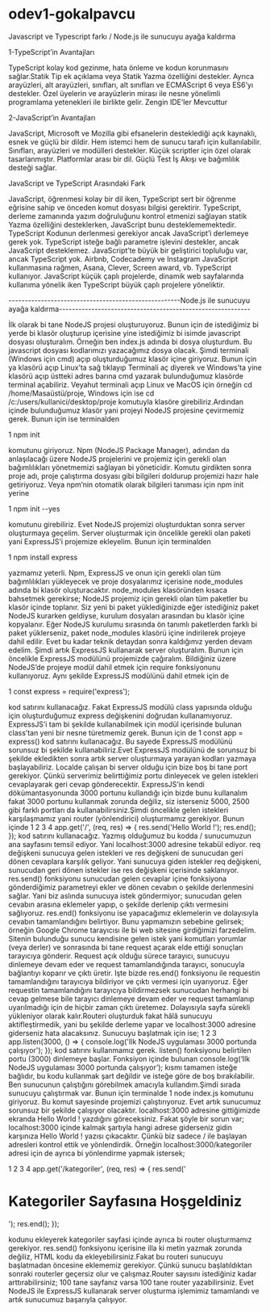 # odev1-gokalpavcu
Javascript ve Typescript farkı / Node.js ile sunucuyu ayağa kaldırma

1-TypeScript’in Avantajları

TypeScript kolay kod gezinme, hata önleme ve kodun korunmasını sağlar.Statik Tip ek açıklama veya Statik Yazma özelliğini destekler.
Ayrıca arayüzleri, alt arayüzleri, sınıfları, alt sınıfları ve ECMAScript 6 veya ES6’yı destekler.
Özel üyelerin ve arayüzlerin mirası ile nesne yönelimli programlama yetenekleri ile birlikte gelir.
Zengin IDE’ler Mevcuttur

2-JavaScript’in Avantajları

JavaScript, Microsoft ve Mozilla gibi efsanelerin desteklediği açık kaynaklı, esnek ve güçlü bir dildir.
Hem istemci hem de sunucu tarafı için kullanılabilir.
Sınıfları, arayüzleri ve modülleri destekler.
Küçük scriptler için özel olarak tasarlanmıştır.
Platformlar arası bir dil.
Güçlü Test İş Akışı ve bağımlılık desteği sağlar.

JavaScript ve TypeScript Arasındaki Fark

JavaScript, öğrenmesi kolay bir dil iken, TypeScript sert bir öğrenme eğrisine sahip ve önceden komut dosyası bilgisi gerektirir.
TypeScript, derleme zamanında yazım doğruluğunu kontrol etmenizi sağlayan statik Yazma özelliğini desteklerken, JavaScript bunu desteklememektedir.
TypeScript Kodunun derlenmesi gerekiyor ancak JavaScript’i derlemeye gerek yok.
TypeScript isteğe bağlı parametre işlevini destekler, ancak JavaScript desteklemez.
JavaScript’te büyük bir geliştirici topluluğu var, ancak TypeScript yok.
Airbnb, Codecademy ve Instagram JavaScript kullanmasına rağmen, Asana, Clever, Screen award, vb. TypeScript kullanıyor.
JavaScript küçük çaplı projelerde, dinamik web sayfalarında kullanıma yönelik iken TypeScript büyük çaplı projelere yöneliktir.

-----------------------------------------------------Node.js ile sunucuyu ayağa kaldırma-----------------------------------------------------------



İlk olarak bi tane NodeJS projesi oluşturuyoruz. Bunun için de istediğimiz bi yerde bi klasör oluşturup içerisine yine istediğimiz bi isimde javascript dosyası oluşturalım. Örneğin ben index.js adında bi dosya oluşturdum.
Bu javascript dosyası kodlarımızı yazacağımız dosya olacak.
Şimdi terminali (Windows için cmd) açıp oluşturduğumuz klasör içine giriyoruz. Bunun için ya klasörü açıp Linux’ta sağ tıklayıp Terminali aç diyerek ve Windows’ta yine klasörü açıp üstteki adres barına cmd yazarak bulunduğumuz klasörde terminal açabiliriz.
Veyahut terminali açıp Linux ve MacOS için örneğin cd /home/Masaüstü/proje, Windows için ise cd /c:/users/kullanici/desktop/proje komutuyla klasöre girebiliriz.Ardından içinde bulunduğumuz klasör yani projeyi NodeJS projesine çevirmemiz gerek.
Bunun için ise terminalden

1
npm init

komutunu giriyoruz. Npm (NodeJS Package Manager), adından da anlaşılacağı üzere NodeJS projelerini ve projemiz için gerekli olan bağımlılıkları yönetmemizi sağlayan bi yöneticidir.
Komutu girdikten sonra proje adı, proje çalıştırma dosyası gibi bilgileri doldurup projemizi hazır hale getiriyoruz.
Veya npm’nin otomatik olarak bilgileri tanıması için npm init yerine

1
npm init --yes

komutunu girebiliriz.
Evet NodeJS projemizi oluşturduktan sonra server oluşturmaya geçelim.
Server oluşturmak için öncelikle gerekli olan paketi yani ExpressJS’i projemize ekleyelim. Bunun için terminalden

1
npm install express

yazmamız yeterli. Npm, ExpressJS ve onun için gerekli olan tüm bağımlılıkları yükleyecek ve proje dosyalarımız içerisine node_modules adında bi klasör oluşturacaktır.
node_modules klasöründen kısaca bahsetmek gerekirse; NodeJS projemiz için gerekli olan tüm paketler bu klasör içinde toplanır.
Siz yeni bi paket yüklediğinizde eğer istediğiniz paket NodeJS kurarken geldiyse, kurulum dosyaları arasından bu klasör içine kopyalanır. Eğer NodeJS kurulumu sırasında ön tanımlı paketlerden farklı bi paket yüklerseniz, paket node_modules klasörü içine indirilerek projeye dahil edilir.
Evet bu kadar teknik detaydan sonra kaldığımız yerden devam edelim.
Şimdi artık ExpressJS kullanarak server oluşturalım.
Bunun için öncelikle ExpressJS modülünü projemizde çağıralım.
Bildiğiniz üzere NodeJS’de projeye modül dahil etmek için require fonksiyonunu kullanıyoruz. Aynı şekilde ExpressJS modülünü dahil etmek için de

1
const express = require('express');

kod satırını kullanacağız. Fakat ExpressJS modülü class yapısında olduğu için oluşturduğumuz express değişkenini doğrudan kullanamıyoruz. ExpressJS’i tam bi şekilde kullanabilmek için modül içerisinde bulunan class’tan yeni bir nesne türetmemiz gerek.
Bunun için de
1
const app = express()
kod satırını kullanacağız. Bu sayede ExpressJS modülünü sorunsuz bi şekilde kullanabiliriz.Evet ExpressJS modülünü de sorunsuz bi şekilde ekledikten sonra artık server oluşturmaya yarayan kodları yazmaya başlayabiliriz.
Localde çalışan bi server olduğu için bize boş bi tane port gerekiyor. Çünkü serverimiz belirttiğimiz portu dinleyecek ve gelen istekleri cevaplayarak geri cevap gönderecektir.
ExpressJS’in kendi dökümantasyonunda 3000 portunu kullandığı için bizde bunu kullanalım fakat 3000 portunu kullanmak zorunda değiliz, siz isterseniz 5000, 2500 gibi farklı portları da kullanabilirsiniz.Şimdi öncelikle gelen istekleri karşılaşmamız yani router (yönlendirici) oluşturmamız gerekiyor. Bunun içinde
1
2
3
4
app.get('/', (req, res) => {
    res.send('Hello World !');
    res.end();
});
kod satırını kullanacağız.
Yazmış olduğumuz bu kodda / sunucumuzun ana sayfasını temsil ediyor. Yani localhost:3000 adresine tekabül ediyor.
req değişkeni sunucuya gelen istekleri ve res değişkeni de sunucudan geri dönen cevaplara karşılık geliyor.
Yani sunucuya giden istekler req değişkeni, sunucudan geri dönen istekler ise res değişkeni içerisinde saklanıyor.
res.send() fonksiyonu sunucudan gelen cevaplar içine fonksiyona gönderdiğimiz parametreyi ekler ve dönen cevabın o şekilde derlenmesini sağlar.
Yani biz aslında sunucuya istek göndermiyor; sunucudan gelen cevabın arasına eklemeler yapıp, o şekilde derlenip çıktı vermesini sağlıyoruz.
res.end() fonksiyonu ise yapacağımız eklemelerin ve dolayısıyla cevabın tamamlandığını belirtiyor.
Bunu yapmamızın sebebine gelirsek; örneğin Google Chrome tarayıcısı ile bi web sitesine girdiğimizi farzedelim. Sitenin bulunduğu sunucu kendisine gelen istek yani komutları yorumlar (veya derler) ve sonrasında bi tane request açarak elde ettiği sonuçları tarayıcıya gönderir. Request açık olduğu sürece tarayıcı, sunucuyu dinlemeye devam eder ve request tamamlandığında tarayıcı, sonucuyla bağlantıyı koparır ve çıktı üretir.
Işte bizde res.end() fonksiyonu ile requestin tamamlandığını tarayıcıya bildiriyor ve çıktı vermesi için uyarıyoruz.
Eğer requestin tamamlandığını tarayıcıya bildirmezsek sunucudan herhangi bi cevap gelmese bile tarayıcı dinlemeye devam eder ve request tamamlanıp uyarılmadığı için de hiçbir zaman çıktı üretemez. Dolayısıyla sayfa sürekli yükleniyor olarak kalır.Routeri oluşturduk fakat hâlâ sunucuyu aktifleştirmedik, yani bu şekilde derleme yapar ve localhost:3000 adresine giderseniz hata alacaksınız.
Sunucuyu başlatmak için ise;
1
2
3
app.listen(3000, () => {
    console.log('Ilk NodeJS uygulaması 3000 portunda çalışıyor');
});
kod satırını kullanmamız gerek.
listen() fonksiyonu belirtilen portu (3000) dinlemeye başlar.
Fonksiyon içinde bulunan console.log(‘Ilk NodeJS uygulaması 3000 portunda çalışıyor’); kısmı tamamen isteğe bağlıdır, bu kodu kullanmak şart değildir ve isteğe göre de boş bırakılabilir.
Ben sunucunun çalıştığını görebilmek amacıyla kullandım.Şimdi sırada sunucuyu çalıştırmak var. Bunun için terminalde
1
node index.js
komutunu giriyoruz. Bu komut sayesinde projemizi çalıştırıyoruz. Evet artık sunucumuz sorunsuz bir şekilde çalışıyor olacaktır. localhost:3000 adresine gittiğimizde ekranda Hello World ! yazdığını göreceksiniz.
Fakat şöyle bir sorun var; localhost:3000 içinde kalmak şartıyla hangi adrese giderseniz gidin karşınıza Hello World ! yazısı çıkacaktır. Çünkü biz sadece / ile başlayan adresleri kontrol ettik ve yönlendirdik. Örneğin localhost:3000/kategoriler adresi için de ayrıca bi yönlendirme yapmak istersek;

1
2
3
4
app.get('/kategoriler', (req, res) => {
    res.send('<h1>Kategoriler Sayfasına Hoşgeldiniz</h1>');
    res.end();
});

kodunu ekleyerek kategoriler sayfasi içinde ayrıca bi router oluşturmamız gerekiyor. res.send() fonksiyonu içerisine illa ki metin yazmak zorunda değiliz, HTML kodu da ekleyebilirsiniz.Fakat bu routeri sunucuyu başlatmadan öncesine eklememiz gerekiyor. Çünkü sunucu başlatıldıktan sonraki routerler geçersiz olur ve çalışmaz.Router sayısını istediğiniz kadar arttırabilirsiniz; 100 tane sayfanız varsa 100 tane router yazabilirsiniz.
Evet NodeJS ile ExpressJS kullanarak server oluşturma işlemimiz tamamlandı ve artık sunucumuz başarıyla çalışıyor.
